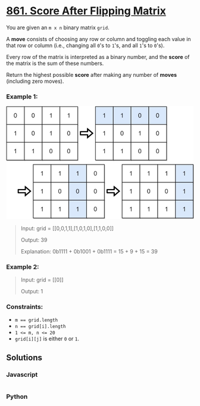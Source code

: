 # [861. Score After Flipping Matrix](https://leetcode.com/problems/score-after-flipping-matrix/description/)

You are given an `m x n` binary matrix `grid`.

A **move** consists of choosing any row or column and toggling each value in that row or column (i.e., changing all `0`'s to `1`'s, and all `1`'s to `0`'s).

Every row of the matrix is interpreted as a binary number, and the **score** of the matrix is the sum of these numbers.

Return the highest possible **score** after making any number of **moves** (including zero moves).


### Example 1:
![](./images/lc-toogle1.jpg)
> Input: grid = [[0,0,1,1],[1,0,1,0],[1,1,0,0]]
>
> Output: 39
>
> Explanation: 0b1111 + 0b1001 + 0b1111 = 15 + 9 + 15 = 39


### Example 2:
> Input: grid = [[0]]
>
> Output: 1
 

### Constraints:
- `m == grid.length`
- `n == grid[i].length`
- `1 <= m, n <= 20`
- `grid[i][j]` is either `0` or `1`.


## Solutions

### Javascript
```javascript

```

### Python
```python

```
